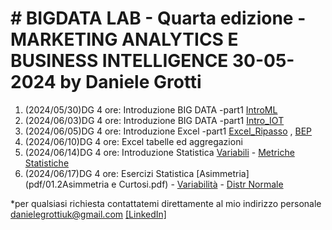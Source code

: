 # # BIGDATA LAB - Quarta edizione - MARKETING ANALYTICS E BUSINESS INTELLIGENCE 30-05-2024 by Daniele Grotti


1. (2024/05/30)DG 4 ore: Introduzione BIG DATA -part1 [IntroML](pdf/00_intro_ML.pdf)
2. (2024/06/03)DG 4 ore: Introduzione BIG DATA -part1 [Intro_IOT](pdf/1.2_IOT_INtro.pdf)
3. (2024/06/05)DG 4 ore: Introduzione Excel -part1 [Excel_Ripasso](excel/riassunto_excel.xlsx) , [BEP](excel/BEP.xlsx)
4. (2024/06/10)DG 4 ore: Excel tabelle ed aggregazioni
5. (2024/06/14)DG 4 ore: Introduzione Statistica [Variabili](pdf/01.1_Slide01.pdf) - [Metriche Statistiche](pdf/01.2_Slide02.pdf)
6. (2024/06/17)DG 4 ore: Esercizi Statistica [Asimmetria](pdf/01.2Asimmetria e Curtosi.pdf) - [Variabilità](pdf/01.3_Slide03.pdf) - [Distr Normale](pdf/01.4_Slide04.pdf)



*per qualsiasi richiesta contattatemi direttamente al mio indirizzo personale danielegrottiuk@gmail.com [[LinkedIn]](https://www.linkedin.com/in/daniele-grotti/)
